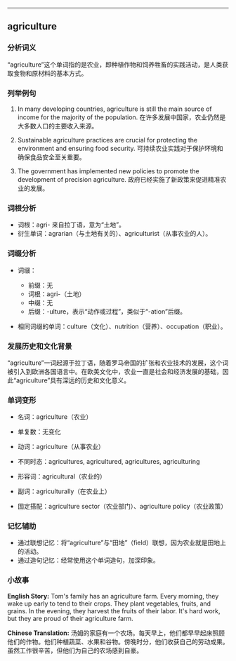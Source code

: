 
---------------
## agriculture
### 分析词义

“agriculture”这个单词指的是农业，即种植作物和饲养牲畜的实践活动，是人类获取食物和原材料的基本方式。

### 列举例句

1. In many developing countries, agriculture is still the main source of income for the majority of the population.
   在许多发展中国家，农业仍然是大多数人口的主要收入来源。

2. Sustainable agriculture practices are crucial for protecting the environment and ensuring food security.
   可持续农业实践对于保护环境和确保食品安全至关重要。

3. The government has implemented new policies to promote the development of precision agriculture.
   政府已经实施了新政策来促进精准农业的发展。

### 词根分析

- 词根：agri- 来自拉丁语，意为“土地”。
- 衍生单词：agrarian（与土地有关的）、agriculturist（从事农业的人）。

### 词缀分析

- 词缀：
  - 前缀：无
  - 词根：agri-（土地）
  - 中缀：无
  - 后缀：-ulture，表示“动作或过程”，类似于“-ation”后缀。

- 相同词缀的单词：culture（文化）、nutrition（营养）、occupation（职业）。

### 发展历史和文化背景

“agriculture”一词起源于拉丁语，随着罗马帝国的扩张和农业技术的发展，这个词被引入到欧洲各国语言中。在欧美文化中，农业一直是社会和经济发展的基础，因此“agriculture”具有深远的历史和文化意义。

### 单词变形

- 名词：agriculture（农业）
- 单复数：无变化
- 动词：agriculture（从事农业）
- 不同时态：agricultures, agricultured, agricultures, agriculturing
- 形容词：agricultural（农业的）
- 副词：agriculturally（在农业上）

- 固定搭配：agriculture sector（农业部门）、agriculture policy（农业政策）

### 记忆辅助

- 通过联想记忆：将“agriculture”与“田地”（field）联想，因为农业就是田地上的活动。
- 通过造句记忆：经常使用这个单词造句，加深印象。

### 小故事

**English Story:**
Tom's family has an agriculture farm. Every morning, they wake up early to tend to their crops. They plant vegetables, fruits, and grains. In the evening, they harvest the fruits of their labor. It's hard work, but they are proud of their agriculture farm.

**Chinese Translation:**
汤姆的家庭有一个农场。每天早上，他们都早早起床照顾他们的作物。他们种植蔬菜、水果和谷物。傍晚时分，他们收获自己的劳动成果。虽然工作很辛苦，但他们为自己的农场感到自豪。

